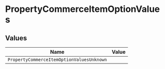 # PropertyCommerceItemOptionValues


## Values

| Name                                      | Value                                     |
| ----------------------------------------- | ----------------------------------------- |
| `PropertyCommerceItemOptionValuesUnknown` |                                           |